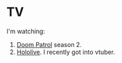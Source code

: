 # TV

I'm watching:

1. [Doom Patrol](https://www.imdb.com/title/tt8416494/) season 2.
2. [Hololive](https://virtualyoutuber.fandom.com/wiki/Hololive). I recently got into vtuber.